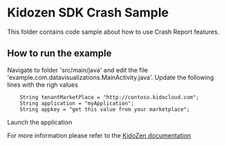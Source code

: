 # Kidozen SDK Crash Sample
This folder contains code sample about how to use Crash Report features.

## How to run the example

Navigate to folder 'src/main/java' and edit the file 'example.com.datavisualizations.MainActivity.java'. Update the following lines with the righ values

		String tenantMarketPlace = "http://contoso.kidocloud.com";
		String application = "myApplication";
		String appkey = "get this value from your marketplace";

Launch the application

For more information please refer to the [KidoZen documentation](http://docs.kidozen.com/)
